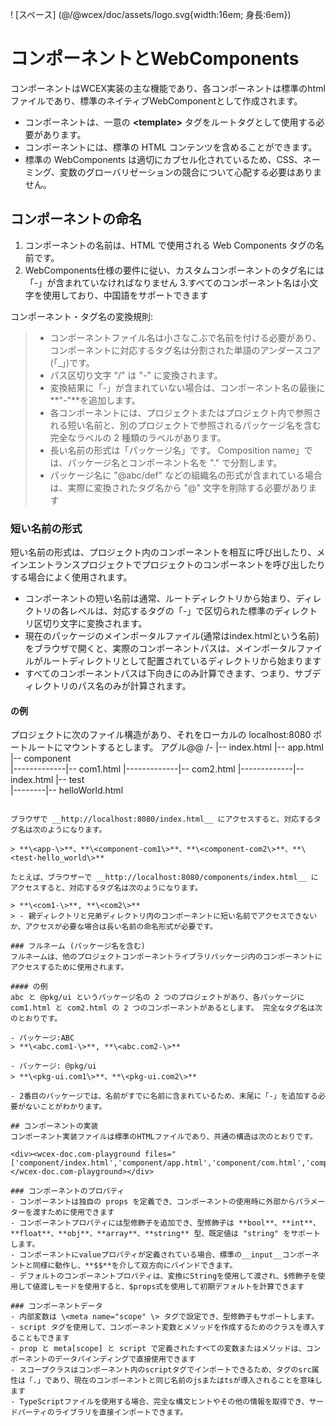 <!--DESC: {icon:{name:"explore"},id:1} -->

! [スペース] (@/@wcex/doc/assets/logo.svg{width:16em; 身長:6em})

# コンポーネントとWebComponents

コンポーネントはWCEX実装の主な機能であり、各コンポーネントは標準のhtmlファイルであり、標準のネイティブWebComponentとして作成されます。
- コンポーネントは、一意の **\<template\>** タグをルートタグとして使用する必要があります。
- コンポーネントには、標準の HTML コンテンツを含めることができます。
- 標準の WebComponents は適切にカプセル化されているため、CSS、ネーミング、変数のグローバリゼーションの競合について心配する必要はありません。

## コンポーネントの命名
1. コンポーネントの名前は、HTML で使用される Web Components タグの名前です。
2. WebComponents仕様の要件に従い、カスタムコンポーネントのタグ名には「-」が含まれていなければなりません
3.すべてのコンポーネント名は小文字を使用しており、中国語をサポートできます

コンポーネント・タグ名の変換規則:
> - コンポーネントファイル名は小さなこぶで名前を付ける必要があり、コンポーネントに対応するタグ名は分割された単語のアンダースコア(「_」)です。
> - パス区切り文字 "/" は "-" に変換されます。
> - 変換結果に「-」が含まれていない場合は、コンポーネント名の最後に**"-"**を追加します。
> - 各コンポーネントには、プロジェクトまたはプロジェクト内で参照される短い名前と、別のプロジェクトで参照されるパッケージ名を含む完全なラベルの 2 種類のラベルがあります。
> - 長い名前の形式は「パッケージ名」です。 Composition name」では、パッケージ名とコンポーネント名を "." で分割します。
> - パッケージ名に "@abc/def" などの組織名の形式が含まれている場合は、実際に変換されたタグ名から "@" 文字を削除する必要があります

### 短い名前の形式
短い名前の形式は、プロジェクト内のコンポーネントを相互に呼び出したり、メインエントランスプロジェクトでプロジェクトのコンポーネントを呼び出したりする場合によく使用されます。
- コンポーネントの短い名前は通常、ルートディレクトリから始まり、ディレクトリの各レベルは、対応するタグの「-」で区切られた標準のディレクトリ区切り文字に変換されます。
- 現在のパッケージのメインポータルファイル(通常はindex.htmlという名前)をブラウザで開くと、実際のコンポーネントパスは、メインポータルファイルがルートディレクトリとして配置されているディレクトリから始まります
- すべてのコンポーネントパスは下向きにのみ計算できます、つまり、サブディレクトリのパス名のみが計算されます。

#### の例
プロジェクトに次のファイル構造があり、それをローカルの localhost:8080 ポートルートにマウントするとします。
アグル@@
/-
 |-- index.html
 |-- app.html
 |-- component \
 |-------------|-- com1.html
 |-------------|-- com2.html
 |-------------|-- index.html
 |-- test \
 |--------|-- helloWorld.html 
```

ブラウザで __http://localhost:8080/index.html__ にアクセスすると、対応するタグ名は次のようになります。

> **\<app-\>**、**\<component-com1\>**、**\<component-com2\>**、**\<test-hello_world\>**

たとえば、ブラウザーで __http://localhost:8080/components/index.html__ にアクセスすると、対応するタグ名は次のようになります。

> **\<com1-\>**, **\<com2\>**
> - 親ディレクトリと兄弟ディレクトリ内のコンポーネントに短い名前でアクセスできないか、アクセスが必要な場合は長い名前の命名形式が必要です。

### フルネーム (パッケージ名を含む)
フルネームは、他のプロジェクトコンポーネントライブラリパッケージ内のコンポーネントにアクセスするために使用されます。

#### の例
abc と @pkg/ui というパッケージ名の 2 つのプロジェクトがあり、各パッケージに com1.html と com2.html の 2 つのコンポーネントがあるとします。 完全なタグ名は次のとおりです。

- パッケージ:ABC
> **\<abc.com1-\>**, **\<abc.com2-\>**

- パッケージ: @pkg/ui
> **\<pkg-ui.com1\>**、**\<pkg-ui.com2\>**

- 2番目のパッケージでは、名前がすでに名前に含まれているため、末尾に「-」を追加する必要がないことがわかります。

## コンポーネントの実装
コンポーネント実装ファイルは標準のHTMLファイルであり、共通の構造は次のとおりです。

<div><wcex-doc.com-playground files="['component/index.html','component/app.html','component/com.html','component/com.ts']"></wcex-doc.com-playground></div>

### コンポーネントのプロパティ
- コンポーネントは独自の props を定義でき、コンポーネントの使用時に外部からパラメーターを渡すために使用できます
- コンポーネントプロパティには型修飾子を追加でき、型修飾子は **bool**、**int**、**float**、**obj**、**array**、**string** 型、既定値は "string" をサポートします。 
- コンポーネントにvalueプロパティが定義されている場合、標準の__input__コンポーネントと同様に動作し、**$$**を介して双方向にバインドできます。
- デフォルトのコンポーネントプロパティは、変換にStringを使用して渡され、$修飾子を使用して値渡しモードを使用すると、$props式を使用して初期デフォルトを計算できます

### コンポーネントデータ
- 内部変数は \<meta name="scope" \> タグで設定でき、型修飾子もサポートします。
- script タグを使用して、コンポーネント変数とメソッドを作成するためのクラスを導入することもできます
- prop と meta[scope] と script で定義されたすべての変数またはメソッドは、コンポーネントのデータバインディングで直接使用できます
- スコープクラスはコンポーネント内のscriptタグでインポートできるため、タグのsrc属性は「.」であり、現在のコンポーネントと同じ名前のjsまたはtsが導入されることを意味します
- TypeScriptファイルを使用する場合、完全な構文ヒントやその他の情報を取得でき、サードパーティのライブラリを直接インポートできます。
